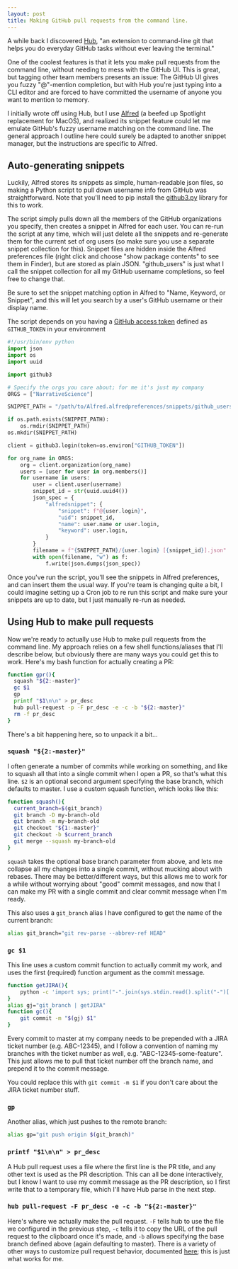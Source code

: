 ```yaml
---
layout: post
title: Making GitHub pull requests from the command line.
---
```


A while back I discovered [Hub](https://hub.github.com/hub.1.html), "an extension to command-line git that helps you do everyday GitHub tasks without ever leaving the terminal."

One of the coolest features is that it lets you make pull requests from the command line, without needing to mess with the GitHub UI. This is great, but tagging other team members presents an issue: The GitHub UI gives you fuzzy "@"-mention completion, but with Hub you're just typing into a CLI editor and are forced to have committed the username of anyone you want to mention to memory.

I initially wrote off using Hub, but I use [Alfred](https://www.alfredapp.com/) (a beefed up Spotlight replacement for MacOS), and realized its snippet feature could let me emulate GitHub's fuzzy username matching on the command line. The general approach I outline here could surely be adapted to another snippet manager, but the instructions are specific to Alfred.

## Auto-generating snippets

Luckily, Alfred stores its snippets as simple, human-readable json files, so making a Python script to pull down username info from GitHub was straightforward. Note that you'll need to pip install the [github3.py](https://github.com/sigmavirus24/github3.py) library for this to work.

The script simply pulls down all the members of the GitHub organizations you specify, then creates a snippet in Alfred for each user. You can re-run the script at any time, which will just delete all the snippets and re-generate them for the current set of org users (so make sure you use a separate snippet collection for this). Snippet files are hidden inside the Alfred preferences file (right click and  choose "show package contents" to see them in Finder), but are stored as  plain JSON. "github_users" is just what I call the snippet collection for all my GitHub username completions, so feel free to change that.

Be sure to set the snippet matching option in Alfred to "Name, Keyword, or Snippet", and this will let you search by a user's GitHub username or their display name.

The script depends on you having a [GitHub access token](https://help.github.com/en/articles/creating-a-personal-access-token-for-the-command-line) defined as `GITHUB_TOKEN` in your environment

```python
#!/usr/bin/env python
import json
import os
import uuid

import github3

# Specify the orgs you care about; for me it's just my company
ORGS = ["NarrativeScience"]

SNIPPET_PATH = "/path/to/Alfred.alfredpreferences/snippets/github_users"

if os.path.exists(SNIPPET_PATH):
    os.rmdir(SNIPPET_PATH)
os.mkdir(SNIPPET_PATH)

client = github3.login(token=os.environ["GITHUB_TOKEN"])

for org_name in ORGS:
    org = client.organization(org_name)
    users = [user for user in org.members()]
    for username in users:
        user = client.user(username)
        snippet_id = str(uuid.uuid4())
        json_spec = {
            "alfredsnippet": {
                "snippet": f"@{user.login}",
                "uid": snippet_id,
                "name": user.name or user.login,
                "keyword": user.login,
            }
        }
        filename = f"{SNIPPET_PATH}/{user.login} [{snippet_id}].json"
        with open(filename, "w") as f:
            f.write(json.dumps(json_spec))
```

Once you've run the script, you'll see the snippets in Alfred preferences, and can insert them the usual way. If you're team is changing quite a bit, I could imagine setting up a Cron job to re run this script and make sure your snippets are up to date, but I just manually re-run as needed.

## Using Hub to make pull requests

Now we're ready to actually use Hub to make pull requests from the command line. My approach relies on a few shell functions/aliases that I'll describe below, but obviously there are many ways you could get this to work. Here's my bash function for actually creating a PR:

```bash
function gpr(){
  squash "${2:-master}"
  gc $1
  gp
  printf "$1\n\n" > pr_desc
  hub pull-request -p -F pr_desc -e -c -b "${2:-master}"
  rm -f pr_desc
}
```

There's a bit happening here, so to unpack it a bit...

### `squash "${2:-master}"`

I often generate a number of commits while working on something, and like to squash all that into a single commit when I open a PR, so that's what this line. `$2` is an optional second argument specifying the base branch, which defaults to master. I use a custom squash function, which looks like this:

```bash
function squash(){
  current_branch=$(git_branch)
  git branch -D my-branch-old
  git branch -m my-branch-old
  git checkout "${1:-master}"
  git checkout -b $current_branch
  git merge --squash my-branch-old
}
```

`squash` takes the optional base branch parameter from above, and lets me collapse all my changes into a single commit, without mucking about with rebases. There may be better/different ways, but this allows me to work for a while without worrying about "good" commit messages, and now that I can make my PR with a single commit and clear commit message when I'm ready.

This also uses a `git_branch` alias I have configured to get the name of the current branch:

```bash
alias git_branch="git rev-parse --abbrev-ref HEAD"
```

### `gc $1`

This line uses a custom commit function to actually commit my work, and uses the first (required) function argument as the commit message.

```bash
function getJIRA(){
    python -c 'import sys; print("-".join(sys.stdin.read().split("-")[:2]))'
}
alias gj="git_branch | getJIRA"
function gc(){
    git commit -m "$(gj) $1"
}
```
Every commit to master at my company needs to be prepended with a JIRA ticket number (e.g. ABC-12345), and I follow a convention of naming my branches with the ticket number as well, e.g. "ABC-12345-some-feature". This just allows me to pull that ticket number off the branch name, and prepend it to the commit message.

You could replace this with `git commit -m $1` if you don't care about the JIRA ticket number stuff.

### `gp`

Another alias, which just pushes to the remote branch:

```bash
alias gp="git push origin $(git_branch)"
```

###  `printf "$1\n\n" > pr_desc`

A Hub pull request uses a file where the first line is the PR title, and any other text is used as the PR description. This can all be done interactively, but I know I want to use my commit message as the PR description, so I first write that to a temporary file, which I'll have Hub parse in the next step.

### `hub pull-request -F pr_desc -e -c -b "${2:-master}"`

Here's where we actually make the pull request. `-F` tells hub to use the file we configured in the previous step, `-c` tells it to copy the URL of the pull request to the clipboard once it's made, and `-b` allows specifying the base branch defined above (again defaulting to master). There is a variety of other ways to customize pull request behavior, documented [here](https://hub.github.com/hub-pull-request.1.html); this is just what works for me.



